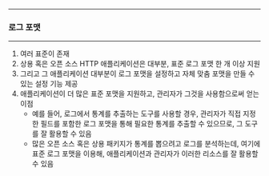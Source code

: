 -----
### 로그 포맷
-----
1. 여러 표준이 존재
2. 상용 혹은 오픈 소스 HTTP 애플리케이션은 대부분, 표준 로그 포맷 한 개 이상 지원
3. 그리고 그 애플리케이션 대부분이 로그 포맷을 설정하고 자체 맞춤 포맷을 만들 수 있는 설정 기능 제공
4. 애플리케이션이 더 많은 표준 포맷을 지원하고, 관리자가 그것을 사용함으로써 얻는 이점
   - 예를 들어, 로그에서 통계를 추출하는 도구를 사용할 경우, 관리자가 직접 지정한 필드를 포함한 로그 포맷을 통해 필요한 통계를 추출할 수 있으므로, 그 도구를 잘 활용할 수 있음
   - 많은 오픈 소스 혹은 상용 패키지가 통계를 뽑으려고 로그를 분석하는데, 여기에 표준 로그 포맷을 이용해, 애플리케이션과 관리자가 이러한 리소스를 잘 활용할 수 있음
